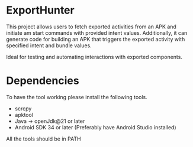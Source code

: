 # ExportHunter
This project allows users to fetch exported activities from an APK and initiate am start commands with provided intent values. Additionally, it can generate code for building an APK that triggers the exported activity with specified intent and bundle values. 

Ideal for testing and automating interactions with exported components.

# Dependencies

To have the tool working please install the following tools.
- scrcpy
- apktool
- Java -> openJdk@21 or later
- Android SDK 34 or later (Preferably have Android Studio installed) 


All the tools should be in PATH



